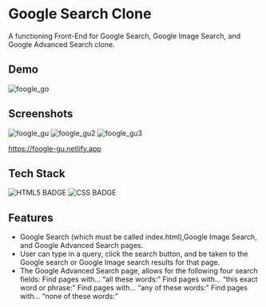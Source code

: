 # Google Search Clone

A functioning Front-End for Google Search, Google Image Search, and Google Advanced Search clone.

## Demo
![foogle_go](https://user-images.githubusercontent.com/67307808/188706578-e20e9570-8d6d-4233-bd10-079476d6f9ac.gif)

## Screenshots

![foogle_gu](https://user-images.githubusercontent.com/67307808/188706497-91a52c72-3bea-4bf9-af63-425d110582a3.png)
![foogle_gu2](https://user-images.githubusercontent.com/67307808/188706541-c2d9625e-cec6-4083-b7c5-38bb3b31412e.png)
![foogle_gu3](https://user-images.githubusercontent.com/67307808/188706544-ec579515-2abd-45b7-ac34-e9a1e75b6e52.png)

https://foogle-gu.netlify.app

## Tech Stack
![HTML5 BADGE](https://img.shields.io/static/v1?label=|&message=HTML5&color=03989E&style=plastic&logo=html5)  ![CSS BADGE](https://img.shields.io/static/v1?label=|&message=CSS3&color=03989e&style=plastic&logo=css3) 

## Features

- Google Search (which must be called index.html),Google Image Search, and Google Advanced Search pages.
- User can type in a query, click the search button, and be taken to the Google search or Google Image search results for that page.
- The Google Advanced Search page, allows for the following four search fields:
        Find pages with… “all these words:”
        Find pages with… “this exact word or phrase:”
        Find pages with… “any of these words:”
        Find pages with… “none of these words:”
